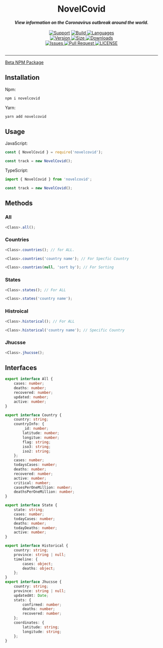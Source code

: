 <div align="center">
        <h1> NovelCovid </h1>
    <strong> <i>View information on the Coronavirus outbreak around the world.</i></strong>
  <br>
  <br>
  <a href="https://discord.gg/EvbMshU">
    <img src="https://img.shields.io/discord/689535536934813823.svg?colorB=Blue&logo=discord&label=Support&style=for-the-badge" alt="Support"></a>

<a href="https://github.com/NovelCOVID/node-api/actions?query=workflow%3ABuild">
    <img src="https://img.shields.io/github/workflow/status/NovelCOVID/node-api/Build?color=green&label=Build&logo=github&logoColor=green&style=for-the-badge" alt="Build">
</a>

<a href="https://github.com/NovelCOVID/node-api">
    <img src="https://img.shields.io/github/languages/top/NovelCOVID/node-api?logo=typescript&logoColor=blue&style=for-the-badge" alt="Languages">
</a>
<br>
<a href="https://www.npmjs.com/package/novelcovid">
    <img src="https://img.shields.io/npm/v/novelcovid?logo=npm&style=for-the-badge" alt="Version">
</a>
<a href="https://www.npmjs.com/package/novelcovid">
	<img src="https://img.shields.io/bundlephobia/min/novelcovid?color=red&label=SIZE&logo=npm&style=for-the-badge", alt="Size">
</a>
<a href="https://www.npmjs.com/package/novelcovid">
<img src="https://img.shields.io/npm/dw/novelcovid?logo=npm&style=for-the-badge", alt="Downloads">
</a>
<br>
<a href="https://github.com/NovelCOVID/node-api/issues">
    <img src="https://img.shields.io/github/issues/NovelCOVID/node-api?color=red&logo=github&logoColor=red&style=for-the-badge" alt="Issues">
</a>

<a href="https://github.com/NovelCOVID/node-api/pulls">
    <img src="https://img.shields.io/github/issues-pr/NovelCOVID/node-api?logo=github&logoColor=brightgreen&style=for-the-badge" alt="Pull Request">
</a>
<a href="https://github.com/NovelCOVID/node-api/blob/master/LICENSE"><img src="https://img.shields.io/github/license/NovelCOVID/node-api?color=37f149&style=for-the-badge" alt="LICENSE">
</a>
<br>
<br>
<hr>
</div>


[Beta NPM Package](https://www.npmjs.com/package/covidtracker)


## Installation

Npm:

```bash
npm i novelcovid
```

Yarn:

```bash
yarn add novelcovid
```

## Usage

JavaScript:

```js
const { NovelCovid } = require('novelcovid');

const track = new NovelCovid();
```

TypeScript:

```ts
import { NovelCovid } from 'novelcovid';

const track = new NovelCovid();
```

## Methods

### All
```js
<Class>.all();
```
### Countries

```js
<Class>.countries(); // for ALL.
```
```js
<Class>.countries('country name'); // For Specfic Country
```
```js
<Class>.countries(null, 'sort by'); // For Sorting
```

### States
```js
<Class>.states(); // For ALL

<Class>.states('country name');
```

### Histroical
```js
<Class>.historical(); // For ALL
```
```js
<Class>.historical('country name'); // Specific Country
```

### Jhucsse
```js
<Class>.jhucsse();
```

## Interfaces
```ts
export interface All {
	cases: number;
	deaths: number;
	recovered: number;
	updated: number;
	active: number;
}

export interface Country {
	country: string;
	countryInfo: {
		_id: number;
		latitude: number;
		longitue: number;
		flag: string;
		iso3: string;
		iso2: string;
	};
	cases: number;
	todaysCases: number;
	deaths: number;
	recovered: number;
	active: number;
	critical: number;
	casesPerOneMillion: number;
	deathsPerOneMillion: number;
}

export interface State {
	state: string;
	cases: number;
	todayCases: number;
	deaths: number;
	todayDeaths: number;
	active: number;
}

export interface Historical {
	country: string;
	province: string | null;
	timeline: {
		cases: object;
		deaths: object;
	};
}
export interface Jhucsse {
	country: string;
	province: string | null;
	updatedAt: Date;
	stats: {
		confirmed: number;
		deaths: number;
		recovered: number;
	};
	coordinates: {
		latitude: string;
		longitude: string;
	};
}
```
